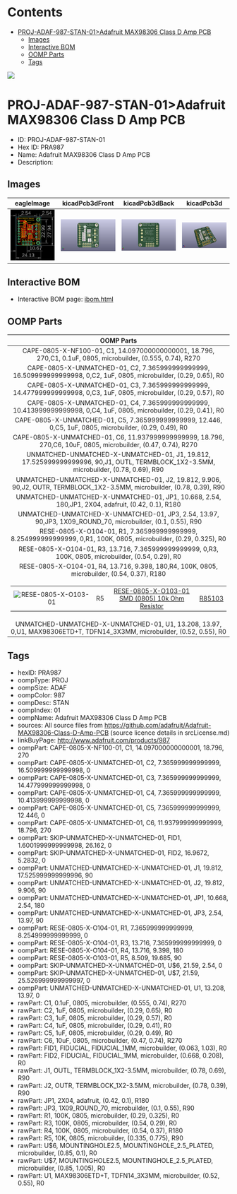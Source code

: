 



Contents
========

* [PROJ-ADAF-987-STAN-01>Adafruit MAX98306 Class D Amp PCB](#proj-adaf-987-stan-01adafruit-max98306-class-d-amp-pcb)
	* [Images](#images)
	* [Interactive BOM](#interactive-bom)
	* [OOMP Parts](#oomp-parts)
	* [Tags](#tags)
  
![][im]
# PROJ-ADAF-987-STAN-01>Adafruit MAX98306 Class D Amp PCB

- ID: PROJ-ADAF-987-STAN-01
- Hex ID: PRA987
- Name: Adafruit MAX98306 Class D Amp PCB
- Description: 

## Images
  
  

|eagleImage|kicadPcb3dFront|kicadPcb3dBack|kicadPcb3d|
| :---: | :---: | :---: | :---: |
|[![eagleImage](eagleImage_140.png)](eagleImage_600.png)|[![kicadPcb3dFront](kicadPcb3dFront_140.png)](kicadPcb3dFront_600.png)|[![kicadPcb3dBack](kicadPcb3dBack_140.png)](kicadPcb3dBack_600.png)|[![kicadPcb3d](kicadPcb3d_140.png)](kicadPcb3d_600.png)|

## Interactive BOM

- Interactive BOM page: [ibom.html](kicad/bom/ibom.html)

## OOMP Parts
  

|OOMP Parts|
| :---: |
|CAPE-0805-X-NF100-01, C1, 14.097000000000001, 18.796, 270,C1, 0.1uF, 0805, microbuilder, (0.555, 0.74), R270|
|CAPE-0805-X-UNMATCHED-01, C2, 7.365999999999999, 16.509999999999998, 0,C2, 1uF, 0805, microbuilder, (0.29, 0.65), R0|
|CAPE-0805-X-UNMATCHED-01, C3, 7.365999999999999, 14.477999999999998, 0,C3, 1uF, 0805, microbuilder, (0.29, 0.57), R0|
|CAPE-0805-X-UNMATCHED-01, C4, 7.365999999999999, 10.413999999999998, 0,C4, 1uF, 0805, microbuilder, (0.29, 0.41), R0|
|CAPE-0805-X-UNMATCHED-01, C5, 7.365999999999999, 12.446, 0,C5, 1uF, 0805, microbuilder, (0.29, 0.49), R0|
|CAPE-0805-X-UNMATCHED-01, C6, 11.937999999999999, 18.796, 270,C6, 10uF, 0805, microbuilder, (0.47, 0.74), R270|
|UNMATCHED-UNMATCHED-X-UNMATCHED-01, J1, 19.812, 17.525999999999996, 90,J1, OUTL, TERMBLOCK_1X2-3.5MM, microbuilder, (0.78, 0.69), R90|
|UNMATCHED-UNMATCHED-X-UNMATCHED-01, J2, 19.812, 9.906, 90,J2, OUTR, TERMBLOCK_1X2-3.5MM, microbuilder, (0.78, 0.39), R90|
|UNMATCHED-UNMATCHED-X-UNMATCHED-01, JP1, 10.668, 2.54, 180,JP1, 2X04, adafruit, (0.42, 0.1), R180|
|UNMATCHED-UNMATCHED-X-UNMATCHED-01, JP3, 2.54, 13.97, 90,JP3, 1X09_ROUND_70, microbuilder, (0.1, 0.55), R90|
|RESE-0805-X-O104-01, R1, 7.365999999999999, 8.254999999999999, 0,R1, 100K, 0805, microbuilder, (0.29, 0.325), R0|
|RESE-0805-X-O104-01, R3, 13.716, 7.365999999999999, 0,R3, 100K, 0805, microbuilder, (0.54, 0.29), R0|
|RESE-0805-X-O104-01, R4, 13.716, 9.398, 180,R4, 100K, 0805, microbuilder, (0.54, 0.37), R180|
|<table><tr><td>![RESE-0805-X-O103-01](https://raw.githubusercontent.com/oomlout/oomlout_OOMP_parts/main/RESE-0805-X-O103-01/image_140.jpg)</td><td> R5</td><td>[RESE-0805-X-O103-01<br>SMD (0805) 10k Ohm Resistor](https://github.com/oomlout/oomlout_OOMP_parts/tree/main/RESE-0805-X-O103-01/)</td><td>[R85103](https://github.com/oomlout/oomlout_OOMP_parts/tree/main/RESE-0805-X-O103-01/)</td></tr></table>|
|UNMATCHED-UNMATCHED-X-UNMATCHED-01, U1, 13.208, 13.97, 0,U1, MAX98306ETD+T, TDFN14_3X3MM, microbuilder, (0.52, 0.55), R0|

## Tags

- hexID: PRA987
- oompType: PROJ
- oompSize: ADAF
- oompColor: 987
- oompDesc: STAN
- oompIndex: 01
- oompName: Adafruit MAX98306 Class D Amp PCB
- sources: All source files from https://github.com/adafruit/Adafruit-MAX98306-Class-D-Amp-PCB (source licence details in srcLicense.md)
- linkBuyPage: http://www.adafruit.com/products/987
- oompPart: CAPE-0805-X-NF100-01, C1, 14.097000000000001, 18.796, 270
- oompPart: CAPE-0805-X-UNMATCHED-01, C2, 7.365999999999999, 16.509999999999998, 0
- oompPart: CAPE-0805-X-UNMATCHED-01, C3, 7.365999999999999, 14.477999999999998, 0
- oompPart: CAPE-0805-X-UNMATCHED-01, C4, 7.365999999999999, 10.413999999999998, 0
- oompPart: CAPE-0805-X-UNMATCHED-01, C5, 7.365999999999999, 12.446, 0
- oompPart: CAPE-0805-X-UNMATCHED-01, C6, 11.937999999999999, 18.796, 270
- oompPart: SKIP-UNMATCHED-X-UNMATCHED-01, FID1, 1.6001999999999998, 26.162, 0
- oompPart: SKIP-UNMATCHED-X-UNMATCHED-01, FID2, 16.9672, 5.2832, 0
- oompPart: UNMATCHED-UNMATCHED-X-UNMATCHED-01, J1, 19.812, 17.525999999999996, 90
- oompPart: UNMATCHED-UNMATCHED-X-UNMATCHED-01, J2, 19.812, 9.906, 90
- oompPart: UNMATCHED-UNMATCHED-X-UNMATCHED-01, JP1, 10.668, 2.54, 180
- oompPart: UNMATCHED-UNMATCHED-X-UNMATCHED-01, JP3, 2.54, 13.97, 90
- oompPart: RESE-0805-X-O104-01, R1, 7.365999999999999, 8.254999999999999, 0
- oompPart: RESE-0805-X-O104-01, R3, 13.716, 7.365999999999999, 0
- oompPart: RESE-0805-X-O104-01, R4, 13.716, 9.398, 180
- oompPart: RESE-0805-X-O103-01, R5, 8.509, 19.685, 90
- oompPart: SKIP-UNMATCHED-X-UNMATCHED-01, U$6, 21.59, 2.54, 0
- oompPart: SKIP-UNMATCHED-X-UNMATCHED-01, U$7, 21.59, 25.526999999999997, 0
- oompPart: UNMATCHED-UNMATCHED-X-UNMATCHED-01, U1, 13.208, 13.97, 0
- rawPart: C1, 0.1uF, 0805, microbuilder, (0.555, 0.74), R270
- rawPart: C2, 1uF, 0805, microbuilder, (0.29, 0.65), R0
- rawPart: C3, 1uF, 0805, microbuilder, (0.29, 0.57), R0
- rawPart: C4, 1uF, 0805, microbuilder, (0.29, 0.41), R0
- rawPart: C5, 1uF, 0805, microbuilder, (0.29, 0.49), R0
- rawPart: C6, 10uF, 0805, microbuilder, (0.47, 0.74), R270
- rawPart: FID1, FIDUCIAL, FIDUCIAL_1MM, microbuilder, (0.063, 1.03), R0
- rawPart: FID2, FIDUCIAL, FIDUCIAL_1MM, microbuilder, (0.668, 0.208), R0
- rawPart: J1, OUTL, TERMBLOCK_1X2-3.5MM, microbuilder, (0.78, 0.69), R90
- rawPart: J2, OUTR, TERMBLOCK_1X2-3.5MM, microbuilder, (0.78, 0.39), R90
- rawPart: JP1, 2X04, adafruit, (0.42, 0.1), R180
- rawPart: JP3, 1X09_ROUND_70, microbuilder, (0.1, 0.55), R90
- rawPart: R1, 100K, 0805, microbuilder, (0.29, 0.325), R0
- rawPart: R3, 100K, 0805, microbuilder, (0.54, 0.29), R0
- rawPart: R4, 100K, 0805, microbuilder, (0.54, 0.37), R180
- rawPart: R5, 10K, 0805, microbuilder, (0.335, 0.775), R90
- rawPart: U$6, MOUNTINGHOLE2.5, MOUNTINGHOLE_2.5_PLATED, microbuilder, (0.85, 0.1), R0
- rawPart: U$7, MOUNTINGHOLE2.5, MOUNTINGHOLE_2.5_PLATED, microbuilder, (0.85, 1.005), R0
- rawPart: U1, MAX98306ETD+T, TDFN14_3X3MM, microbuilder, (0.52, 0.55), R0



[im]: kicadPcb3d_450.png
